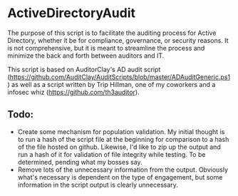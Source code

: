 # ActiveDirectoryAudit
The purpose of this script is to facilitate the auditing process for Active Directory, whether it be for compliance, governance, or security reasons. It is not comprehensive, but it is meant to streamline the process and minimize the back and forth between auditors and IT.

This script is based on AuditorClay's AD audit script (https://github.com/AuditClay/AuditScripts/blob/master/ADAuditGeneric.ps1) as well as a script written by Trip Hillman, one of my coworkers and a infosec whiz (https://github.com/th3auditor).

## Todo:
- Create some mechanism for population validation. My initial thought is to run a hash of the script file at the beginning for comparison to a hash of the file hosted on github. Likewise, I'd like to zip up the output and run a hash of it for validation of file integrity while testing. To be determined, pending what my bosses say.
- Remove lots of the unnecessary information from the output. Obviously what's necessary is dependent on the type of engagement, but some information in the script output is clearly unnecessary.

